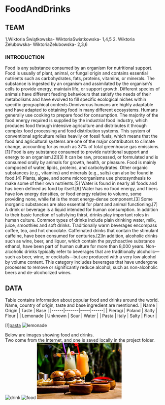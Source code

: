 # FoodAndDrinks
## TEAM
1.Wiktoria Świątkowska- WiktoriaSwiatkowska- 1,4,5 2. Wiktoria Żełubowska- WiktoriaZelubowska- 2,3,6
### INTRODUCTION
Food is any substance consumed by an organism for nutritional support. Food is usually of plant, animal, or fungal origin and contains essential nutrients such as carbohydrates, fats, proteins, vitamins, or minerals. The substance is ingested by an organism and assimilated by the organism's cells to provide energy, maintain life, or support growth. Different species of animals have different feeding behaviours that satisfy the needs of their metabolisms and have evolved to fill specific ecological niches within specific geographical contexts.Omnivorous humans are highly adaptable and have adapted to obtaining food in many different ecosystems. Humans generally use cooking to prepare food for consumption. The majority of the food energy required is supplied by the industrial food industry, which produces food through intensive agriculture and distributes it through complex food processing and food distribution systems. This system of conventional agriculture relies heavily on fossil fuels, which means that the food and agricultural systems are one of the major contributors to climate change, accounting for as much as 37% of total greenhouse gas emissions.[1] 
Food is any substance consumed to provide nutritional support and energy to an organism.[2][3] It can be raw, processed, or formulated and is consumed orally by animals for growth, health, or pleasure. Food is mainly composed of water, lipids, proteins, and carbohydrates. Other organic substances (e.g., vitamins) and minerals (e.g., salts) can also be found in food.[4] Plants, algae, and some microorganisms use photosynthesis to make some of their own nutrients.[5] Water is found in nearly all foods and has been defined as food by itself.[6] Water has no food energy, and fibers have low energy densities, or food energy relative to volume, some providing none, while fat is the most energy-dense component.[3] Some inorganic substances are also essential for plant and animal functioning.[7]
A drink or beverage is a liquid intended for human consumption. In addition to their basic function of satisfying thirst, drinks play important roles in human culture. Common types of drinks include plain drinking water, milk, juice, smoothies and soft drinks. Traditionally warm beverages encompass coffee, tea, and hot chocolate. Caffeinated drinks that contain the stimulant caffeine, have been consumed for centuries.[2]In addition, alcoholic drinks such as wine, beer, and liquor, which contain the psychoactive substance ethanol, have been part of human culture for more than 8,000 years. Non-alcoholic drinks typically refer to beverages that are traditionally alcoholic—such as beer, wine, or cocktails—but are produced with a very low alcohol by volume content. This category includes beverages that have undergone processes to remove or significantly reduce alcohol, such as non-alcoholic beers and de-alcoholized wines. 
## DATA
Table contains information about popular food and drinks around the world.
Name, country of origin, taste and base ingredient are mentioned.
| Name | Origin | Taste | Base |
|------|-------|-----|------|
| Pierogi  | Poland | Salty | Flour |
| Lemonade    | Unknown | Sour | Water |
|  Pasta   | Italy | Salty | Flour |

[!][pasta](https://pl.freepik.com/zdjecia/pasta)
![lemonade](https://pixabay.com/photos/lemonade-drink-soft-drink-lemons-2097312/)













Below are images showing food and drinks.  
Two come from the Internet, and one is saved locally in the project folder.
![drink](https://share.google/images/QuFkqJCSjbjxztGT2)
![food](https://share.google/images/2LWQ62NP4qWKPBsxw)
![food](IMG/food.jpg)
